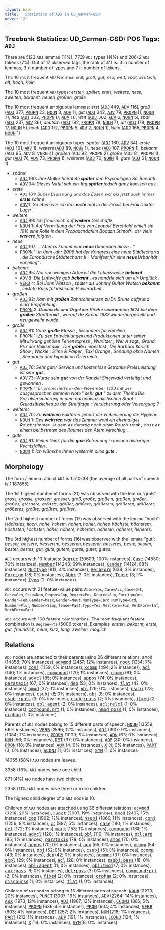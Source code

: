 ```yaml
---
layout: base
title:  'Statistics of ADJ in UD_German-GSD'
udver: '2'
---
```


## Treebank Statistics: UD_German-GSD: POS Tags: `ADJ`

There are 5123 `ADJ` lemmas (11%), 7739 `ADJ` types (14%) and 20642 `ADJ` tokens (7%).
Out of 17 observed tags, the rank of `ADJ` is: 3 in number of lemmas, 3 in number of types and 7 in number of tokens.

The 10 most frequent `ADJ` lemmas: <em>erst, groß, gut, neu, weit, spät, deutsch, alt, hoch, klein</em>

The 10 most frequent `ADJ` types:  <em>ersten, später, erste, weitere, neue, zweiten, bekannt, neuen, großen, große</em>

The 10 most frequent ambiguous lemmas: <em>erst</em> (<tt><a href="de_gsd-pos-ADJ.html">ADJ</a></tt> 449, <tt><a href="de_gsd-pos-ADV.html">ADV</a></tt> 116), <em>groß</em> (<tt><a href="de_gsd-pos-ADJ.html">ADJ</a></tt> 377, <tt><a href="de_gsd-pos-PROPN.html">PROPN</a></tt> 23, <tt><a href="de_gsd-pos-NOUN.html">NOUN</a></tt> 3, <tt><a href="de_gsd-pos-ADV.html">ADV</a></tt> 1), <em>gut</em> (<tt><a href="de_gsd-pos-ADJ.html">ADJ</a></tt> 342, <tt><a href="de_gsd-pos-ADV.html">ADV</a></tt> 79, <tt><a href="de_gsd-pos-PROPN.html">PROPN</a></tt> 11, <tt><a href="de_gsd-pos-NOUN.html">NOUN</a></tt> 7), <em>neu</em> (<tt><a href="de_gsd-pos-ADJ.html">ADJ</a></tt> 302, <tt><a href="de_gsd-pos-PROPN.html">PROPN</a></tt> 17, <tt><a href="de_gsd-pos-ADV.html">ADV</a></tt> 11), <em>weit</em> (<tt><a href="de_gsd-pos-ADJ.html">ADJ</a></tt> 302, <tt><a href="de_gsd-pos-ADV.html">ADV</a></tt> 6, <tt><a href="de_gsd-pos-NOUN.html">NOUN</a></tt> 5), <em>spät</em> (<tt><a href="de_gsd-pos-ADJ.html">ADJ</a></tt> 237, <tt><a href="de_gsd-pos-ADV.html">ADV</a></tt> 36), <em>deutsch</em> (<tt><a href="de_gsd-pos-ADJ.html">ADJ</a></tt> 182, <tt><a href="de_gsd-pos-PROPN.html">PROPN</a></tt> 78, <tt><a href="de_gsd-pos-NOUN.html">NOUN</a></tt> 7), <em>alt</em> (<tt><a href="de_gsd-pos-ADJ.html">ADJ</a></tt> 178, <tt><a href="de_gsd-pos-PROPN.html">PROPN</a></tt> 17, <tt><a href="de_gsd-pos-NOUN.html">NOUN</a></tt> 5), <em>hoch</em> (<tt><a href="de_gsd-pos-ADJ.html">ADJ</a></tt> 172, <tt><a href="de_gsd-pos-PROPN.html">PROPN</a></tt> 5, <tt><a href="de_gsd-pos-ADV.html">ADV</a></tt> 2, <tt><a href="de_gsd-pos-NOUN.html">NOUN</a></tt> 1), <em>klein</em> (<tt><a href="de_gsd-pos-ADJ.html">ADJ</a></tt> 169, <tt><a href="de_gsd-pos-PROPN.html">PROPN</a></tt> 4, <tt><a href="de_gsd-pos-NOUN.html">NOUN</a></tt> 1)

The 10 most frequent ambiguous types:  <em>später</em> (<tt><a href="de_gsd-pos-ADJ.html">ADJ</a></tt> 160, <tt><a href="de_gsd-pos-ADV.html">ADV</a></tt> 34), <em>erste</em> (<tt><a href="de_gsd-pos-ADJ.html">ADJ</a></tt> 161, <tt><a href="de_gsd-pos-ADV.html">ADV</a></tt> 1), <em>weitere</em> (<tt><a href="de_gsd-pos-ADJ.html">ADJ</a></tt> 89, <tt><a href="de_gsd-pos-NOUN.html">NOUN</a></tt> 1), <em>neue</em> (<tt><a href="de_gsd-pos-ADJ.html">ADJ</a></tt> 107, <tt><a href="de_gsd-pos-PROPN.html">PROPN</a></tt> 1), <em>bekannt</em> (<tt><a href="de_gsd-pos-ADJ.html">ADJ</a></tt> 95, <tt><a href="de_gsd-pos-ADV.html">ADV</a></tt> 8, <tt><a href="de_gsd-pos-VERB.html">VERB</a></tt> 4), <em>großen</em> (<tt><a href="de_gsd-pos-ADJ.html">ADJ</a></tt> 92, <tt><a href="de_gsd-pos-PROPN.html">PROPN</a></tt> 2), <em>große</em> (<tt><a href="de_gsd-pos-ADJ.html">ADJ</a></tt> 81, <tt><a href="de_gsd-pos-PROPN.html">PROPN</a></tt> 1), <em>gut</em> (<tt><a href="de_gsd-pos-ADJ.html">ADJ</a></tt> 76, <tt><a href="de_gsd-pos-ADV.html">ADV</a></tt> 73, <tt><a href="de_gsd-pos-PROPN.html">PROPN</a></tt> 1), <em>weiteren</em> (<tt><a href="de_gsd-pos-ADJ.html">ADJ</a></tt> 70, <tt><a href="de_gsd-pos-NOUN.html">NOUN</a></tt> 1), <em>gute</em> (<tt><a href="de_gsd-pos-ADJ.html">ADJ</a></tt> 61, <tt><a href="de_gsd-pos-NOUN.html">NOUN</a></tt> 1)


* <em>später</em>
  * <tt><a href="de_gsd-pos-ADJ.html">ADJ</a></tt> 160: <em>Ihre Mutter heiratete <b>später</b> den Psychologen Sal Benanti .</em>
  * <tt><a href="de_gsd-pos-ADV.html">ADV</a></tt> 34: <em>Dieses Mittel sah ein Tag <b>später</b> jedoch ganz komisch aus .</em>
* <em>erste</em>
  * <tt><a href="de_gsd-pos-ADJ.html">ADJ</a></tt> 161: <em>Super Bedienung und das Essen war bis jetzt auch immer <b>erste</b> sahne .</em>
  * <tt><a href="de_gsd-pos-ADV.html">ADV</a></tt> 1: <em>So eben war ich das <b>erste</b> mal in der Praxis bei Frau Doktor Luger .</em>
* <em>weitere</em>
  * <tt><a href="de_gsd-pos-ADJ.html">ADJ</a></tt> 89: <em>Ich freue mich auf <b>weitere</b> Geschäfte .</em>
  * <tt><a href="de_gsd-pos-NOUN.html">NOUN</a></tt> 1: <em>Auf Vermittlung der Frau von Leopold Berchtold erhielt sie 1916 eine Rolle in dem Propagandafilm Bogdan Stimoff , der viele <b>weitere</b> folgten .</em>
* <em>neue</em>
  * <tt><a href="de_gsd-pos-ADJ.html">ADJ</a></tt> 107: <em>`` Aber es kommt eine <b>neue</b> Dimension hinzu . ''</em>
  * <tt><a href="de_gsd-pos-PROPN.html">PROPN</a></tt> 1: <em>In dem Jahr 2008 hat der Kongress eine neue Städtecharta , die Europäische Städtecharta II - Manifest für eine <b>neue</b> Urbanität , vorgelegt .</em>
* <em>bekannt</em>
  * <tt><a href="de_gsd-pos-ADJ.html">ADJ</a></tt> 95: <em>Nur von wenigen Arten ist die Lebensweise <b>bekannt</b> .</em>
  * <tt><a href="de_gsd-pos-ADV.html">ADV</a></tt> 8: <em>Die Luftwaffe gab <b>bekannt</b> , es handele sich um ein Unglück .</em>
  * <tt><a href="de_gsd-pos-VERB.html">VERB</a></tt> 4: <em>Bei John Watson , später als Johnny Guitar Watson <b>bekannt</b> , leistete Bass futuristische Pionierarbeit .</em>
* <em>großen</em>
  * <tt><a href="de_gsd-pos-ADJ.html">ADJ</a></tt> 92: <em>Kam mit <b>großen</b> Zahnschmerzen zu Dr. Brune aufgrund einer Empfehlung .</em>
  * <tt><a href="de_gsd-pos-PROPN.html">PROPN</a></tt> 2: <em>Dachstuhl und Orgel der Kirche verbrannten 1678 bei dem <b>großen</b> Stadtbrand , worauf die Kirche 1683 wiederhergestellt und neu geweiht wurde .</em>
* <em>große</em>
  * <tt><a href="de_gsd-pos-ADJ.html">ADJ</a></tt> 81: <em>Ganz <b>große</b> Klasse , besonders für Familien .</em>
  * <tt><a href="de_gsd-pos-PROPN.html">PROPN</a></tt> 1: <em>Zu den Entwicklungen und Produktionen unter seiner Mitwirkung gehören Ferienexpress , Wurlitzer , Wer A sagt , Grand Prix der Volksmusik , Der <b>große</b> Liebestest , Die Barbara Karlich Show , Wickie , Slime & Paiper , Taxi Orange , Sendung ohne Namen , Starmania und Expedition Österreich .</em>
* <em>gut</em>
  * <tt><a href="de_gsd-pos-ADJ.html">ADJ</a></tt> 76: <em>Sehr guter Service und kostenlose Getränke Preis Leistung ist sehr <b>gut</b> .</em>
  * <tt><a href="de_gsd-pos-ADV.html">ADV</a></tt> 73: <em>Wurde sehr <b>gut</b> von der Kanzlei Singewald verteitigt und gewonnen .</em>
  * <tt><a href="de_gsd-pos-PROPN.html">PROPN</a></tt> 1: <em>Er promovierte in dem November 1933 mit der ausgesprochen seltenen Note " sehr <b>gut</b> " zu dem Thema Die Sozialversicherung in dem nationalsozialistischen Staat : Grundsätzliches zu der Streitfrage : Versicherung oder Versorgung ?</em>
* <em>weiteren</em>
  * <tt><a href="de_gsd-pos-ADJ.html">ADJ</a></tt> 70: <em>Zu <b>weiteren</b> Faktoren gehört die Verbesserung der Hygiene .</em>
  * <tt><a href="de_gsd-pos-NOUN.html">NOUN</a></tt> 1: <em>Des <b>weiteren</b> war das Zimmer wohl ein ehemaliges Rauchrzimmer , in dem es derartig nach altem Rauch stank , dass es einem bei betreten des Raumes den Atem verschlug .</em>
* <em>gute</em>
  * <tt><a href="de_gsd-pos-ADJ.html">ADJ</a></tt> 61: <em>Vielen Dank für die <b>gute</b> Betreuung in meinen bisherigen Rechtsfällen .</em>
  * <tt><a href="de_gsd-pos-NOUN.html">NOUN</a></tt> 1: <em>Ich wünsche Ihnen weiterhin alles <b>gute</b> .</em>

## Morphology

The form / lemma ratio of `ADJ` is 1.510638 (the average of all parts of speech is 1.187855).

The 1st highest number of forms (21) was observed with the lemma “groß”: <em>gross, grosse, grossen, grosser, groß, große, großem, großen, großer, großes, grössere, grösste, größer, größere, größerem, größeren, größerer, größeres, größte, größten, größter</em>.

The 2nd highest number of forms (17) was observed with the lemma “hoch”: <em>Höchstes, hoch, hohe, hohem, hohen, hoher, hohes, höchste, höchstem, höchsten, höchster, höher, höhere, höherem, höheren, höherer, höheres</em>.

The 3rd highest number of forms (16) was observed with the lemma “gut”: <em>besser, bessere, besserem, besseren, besserer, besseres, beste, besten, bester, bestes, gut, gute, gutem, guten, guter, gutes</em>.

`ADJ` occurs with 10 features: <tt><a href="de_gsd-feat-Degree.html">Degree</a></tt> (20603; 100% instances), <tt><a href="de_gsd-feat-Case.html">Case</a></tt> (14530; 70% instances), <tt><a href="de_gsd-feat-Number.html">Number</a></tt> (14243; 69% instances), <tt><a href="de_gsd-feat-Gender.html">Gender</a></tt> (14124; 68% instances), <tt><a href="de_gsd-feat-NumType.html">NumType</a></tt> (818; 4% instances), <tt><a href="de_gsd-feat-VerbForm.html">VerbForm</a></tt> (638; 3% instances), <tt><a href="de_gsd-feat-Foreign.html">Foreign</a></tt> (38; 0% instances), <tt><a href="de_gsd-feat-Abbr.html">Abbr</a></tt> (3; 0% instances), <tt><a href="de_gsd-feat-Tense.html">Tense</a></tt> (3; 0% instances), <tt><a href="de_gsd-feat-Typo.html">Typo</a></tt> (2; 0% instances)

`ADJ` occurs with 21 feature-value pairs: `Abbr=Yes`, `Case=Acc`, `Case=Dat`, `Case=Gen`, `Case=Nom`, `Degree=Cmp`, `Degree=Pos`, `Degree=Sup`, `Foreign=Yes`, `Gender=Fem`, `Gender=Masc`, `Gender=Neut`, `NumType=Card`, `NumType=Ord`, `Number=Plur`, `Number=Sing`, `Tense=Past`, `Typo=Yes`, `VerbForm=Fin`, `VerbForm=Inf`, `VerbForm=Part`

`ADJ` occurs with 160 feature combinations.
The most frequent feature combination is `Degree=Pos` (5006 tokens).
Examples: <em>ersten, bekannt, erste, gut, freundlich, neue, kurz, lang, zweiten, möglich</em>


## Relations

`ADJ` nodes are attached to their parents using 26 different relations: <tt><a href="de_gsd-dep-amod.html">amod</a></tt> (14358; 70% instances), <tt><a href="de_gsd-dep-advmod.html">advmod</a></tt> (2457; 12% instances), <tt><a href="de_gsd-dep-root.html">root</a></tt> (1384; 7% instances), <tt><a href="de_gsd-dep-conj.html">conj</a></tt> (1159; 6% instances), <tt><a href="de_gsd-dep-xcomp.html">xcomp</a></tt> (494; 2% instances), <tt><a href="de_gsd-dep-acl.html">acl</a></tt> (140; 1% instances), <tt><a href="de_gsd-dep-compound.html">compound</a></tt> (120; 1% instances), <tt><a href="de_gsd-dep-ccomp.html">ccomp</a></tt> (91; 0% instances), <tt><a href="de_gsd-dep-advcl.html">advcl</a></tt> (85; 0% instances), <tt><a href="de_gsd-dep-appos.html">appos</a></tt> (74; 0% instances), <tt><a href="de_gsd-dep-parataxis.html">parataxis</a></tt> (67; 0% instances), <tt><a href="de_gsd-dep-dep.html">dep</a></tt> (53; 0% instances), <tt><a href="de_gsd-dep-flat.html">flat</a></tt> (42; 0% instances), <tt><a href="de_gsd-dep-nmod.html">nmod</a></tt> (37; 0% instances), <tt><a href="de_gsd-dep-obl.html">obl</a></tt> (29; 0% instances), <tt><a href="de_gsd-dep-nsubj.html">nsubj</a></tt> (23; 0% instances), <tt><a href="de_gsd-dep-csubj.html">csubj</a></tt> (8; 0% instances), <tt><a href="de_gsd-dep-obj.html">obj</a></tt> (8; 0% instances), <tt><a href="de_gsd-dep-nsubj-pass.html">nsubj:pass</a></tt> (3; 0% instances), <tt><a href="de_gsd-dep-csubj-pass.html">csubj:pass</a></tt> (2; 0% instances), <tt><a href="de_gsd-dep-fixed.html">fixed</a></tt> (2; 0% instances), <tt><a href="de_gsd-dep-obl-agent.html">obl:agent</a></tt> (2; 0% instances), <tt><a href="de_gsd-dep-acl-relcl.html">acl:relcl</a></tt> (1; 0% instances), <tt><a href="de_gsd-dep-compound-prt.html">compound:prt</a></tt> (1; 0% instances), <tt><a href="de_gsd-dep-nmod-poss.html">nmod:poss</a></tt> (1; 0% instances), <tt><a href="de_gsd-dep-orphan.html">orphan</a></tt> (1; 0% instances)

Parents of `ADJ` nodes belong to 15 different parts of speech: <tt><a href="de_gsd-pos-NOUN.html">NOUN</a></tt> (13559; 66% instances), <tt><a href="de_gsd-pos-VERB.html">VERB</a></tt> (2566; 12% instances), <tt><a href="de_gsd-pos-ADJ.html">ADJ</a></tt> (1907; 9% instances),  (1384; 7% instances), <tt><a href="de_gsd-pos-PROPN.html">PROPN</a></tt> (1009; 5% instances), <tt><a href="de_gsd-pos-ADV.html">ADV</a></tt> (63; 0% instances), <tt><a href="de_gsd-pos-NUM.html">NUM</a></tt> (56; 0% instances), <tt><a href="de_gsd-pos-DET.html">DET</a></tt> (37; 0% instances), <tt><a href="de_gsd-pos-ADP.html">ADP</a></tt> (30; 0% instances), <tt><a href="de_gsd-pos-PRON.html">PRON</a></tt> (18; 0% instances), <tt><a href="de_gsd-pos-AUX.html">AUX</a></tt> (4; 0% instances), <tt><a href="de_gsd-pos-X.html">X</a></tt> (4; 0% instances), <tt><a href="de_gsd-pos-PART.html">PART</a></tt> (3; 0% instances), <tt><a href="de_gsd-pos-SCONJ.html">SCONJ</a></tt> (1; 0% instances), <tt><a href="de_gsd-pos-SYM.html">SYM</a></tt> (1; 0% instances)

14055 (68%) `ADJ` nodes are leaves.

3358 (16%) `ADJ` nodes have one child.

871 (4%) `ADJ` nodes have two children.

2358 (11%) `ADJ` nodes have three or more children.

The highest child degree of a `ADJ` node is 10.

Children of `ADJ` nodes are attached using 36 different relations: <tt><a href="de_gsd-dep-advmod.html">advmod</a></tt> (3218; 20% instances), <tt><a href="de_gsd-dep-punct.html">punct</a></tt> (3007; 19% instances), <tt><a href="de_gsd-dep-nmod.html">nmod</a></tt> (2407; 15% instances), <tt><a href="de_gsd-dep-cop.html">cop</a></tt> (1902; 12% instances), <tt><a href="de_gsd-dep-nsubj.html">nsubj</a></tt> (1860; 11% instances), <tt><a href="de_gsd-dep-conj.html">conj</a></tt> (1256; 8% instances), <tt><a href="de_gsd-dep-cc.html">cc</a></tt> (887; 5% instances), <tt><a href="de_gsd-dep-case.html">case</a></tt> (180; 1% instances), <tt><a href="de_gsd-dep-det.html">det</a></tt> (172; 1% instances), <tt><a href="de_gsd-dep-mark.html">mark</a></tt> (153; 1% instances), <tt><a href="de_gsd-dep-compound.html">compound</a></tt> (138; 1% instances), <tt><a href="de_gsd-dep-advcl.html">advcl</a></tt> (120; 1% instances), <tt><a href="de_gsd-dep-obl.html">obl</a></tt> (110; 1% instances), <tt><a href="de_gsd-dep-obl-arg.html">obl:arg</a></tt> (95; 1% instances), <tt><a href="de_gsd-dep-parataxis.html">parataxis</a></tt> (78; 0% instances), <tt><a href="de_gsd-dep-amod.html">amod</a></tt> (70; 0% instances), <tt><a href="de_gsd-dep-appos.html">appos</a></tt> (70; 0% instances), <tt><a href="de_gsd-dep-aux.html">aux</a></tt> (65; 0% instances), <tt><a href="de_gsd-dep-xcomp.html">xcomp</a></tt> (54; 0% instances), <tt><a href="de_gsd-dep-obj.html">obj</a></tt> (52; 0% instances), <tt><a href="de_gsd-dep-csubj.html">csubj</a></tt> (51; 0% instances), <tt><a href="de_gsd-dep-ccomp.html">ccomp</a></tt> (43; 0% instances), <tt><a href="de_gsd-dep-dep.html">dep</a></tt> (42; 0% instances), <tt><a href="de_gsd-dep-nummod.html">nummod</a></tt> (37; 0% instances), <tt><a href="de_gsd-dep-expl.html">expl</a></tt> (29; 0% instances), <tt><a href="de_gsd-dep-acl.html">acl</a></tt> (28; 0% instances), <tt><a href="de_gsd-dep-nsubj-pass.html">nsubj:pass</a></tt> (18; 0% instances), <tt><a href="de_gsd-dep-obl-agent.html">obl:agent</a></tt> (11; 0% instances), <tt><a href="de_gsd-dep-obl-tmod.html">obl:tmod</a></tt> (7; 0% instances), <tt><a href="de_gsd-dep-aux-pass.html">aux:pass</a></tt> (6; 0% instances), <tt><a href="de_gsd-dep-det-poss.html">det:poss</a></tt> (3; 0% instances), <tt><a href="de_gsd-dep-compound-prt.html">compound:prt</a></tt> (2; 0% instances), <tt><a href="de_gsd-dep-fixed.html">fixed</a></tt> (2; 0% instances), <tt><a href="de_gsd-dep-orphan.html">orphan</a></tt> (2; 0% instances), <tt><a href="de_gsd-dep-discourse.html">discourse</a></tt> (1; 0% instances), <tt><a href="de_gsd-dep-flat.html">flat</a></tt> (1; 0% instances)

Children of `ADJ` nodes belong to 16 different parts of speech: <tt><a href="de_gsd-pos-NOUN.html">NOUN</a></tt> (3273; 20% instances), <tt><a href="de_gsd-pos-PUNCT.html">PUNCT</a></tt> (3007; 19% instances), <tt><a href="de_gsd-pos-ADV.html">ADV</a></tt> (2264; 14% instances), <tt><a href="de_gsd-pos-AUX.html">AUX</a></tt> (1973; 12% instances), <tt><a href="de_gsd-pos-ADJ.html">ADJ</a></tt> (1907; 12% instances), <tt><a href="de_gsd-pos-CCONJ.html">CCONJ</a></tt> (886; 5% instances), <tt><a href="de_gsd-pos-PROPN.html">PROPN</a></tt> (636; 4% instances), <tt><a href="de_gsd-pos-PRON.html">PRON</a></tt> (604; 4% instances), <tt><a href="de_gsd-pos-VERB.html">VERB</a></tt> (603; 4% instances), <tt><a href="de_gsd-pos-DET.html">DET</a></tt> (257; 2% instances), <tt><a href="de_gsd-pos-NUM.html">NUM</a></tt> (218; 1% instances), <tt><a href="de_gsd-pos-PART.html">PART</a></tt> (212; 1% instances), <tt><a href="de_gsd-pos-ADP.html">ADP</a></tt> (191; 1% instances), <tt><a href="de_gsd-pos-SCONJ.html">SCONJ</a></tt> (124; 1% instances), <tt><a href="de_gsd-pos-X.html">X</a></tt> (14; 0% instances), <tt><a href="de_gsd-pos-SYM.html">SYM</a></tt> (8; 0% instances)

